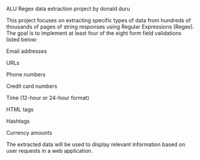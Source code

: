 ALU Regex data extraction project by donald duru

This project focuses on extracting specific types of data from hundreds of thousands of pages of string responses using Regular Expressions (Regex). The goal is to implement at least four of the eight form field validations listed below:

Email addresses

URLs

Phone numbers

Credit card numbers

Time (12-hour or 24-hour format)

HTML tags

Hashtags

Currency amounts

The extracted data will be used to display relevant information based on user requests in a web application.
